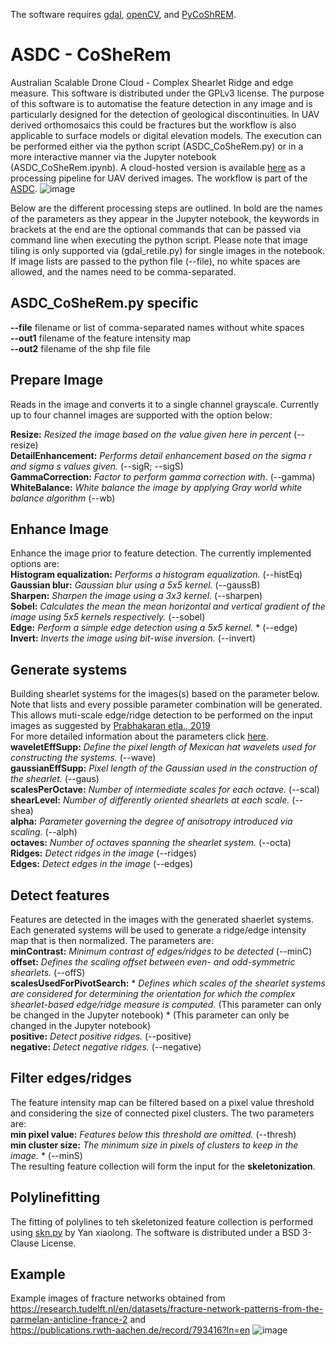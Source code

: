 The software requires [gdal](https://pypi.org/project/GDAL/), [openCV](https://pypi.org/project/opencv-python/), and [PyCoShREM](https://github.com/rgcda/PyCoShREM).

# ASDC - CoSheRem
Australian Scalable Drone Cloud - Complex Shearlet Ridge and edge measure. This software is distributed under the GPLv3 license. The purpose of this software is to automatise the feature detection in any image and is particularly designed for the detection of geological discontinuities. In UAV derived orthomosaics this could be fractures but the workflow is also applicable to surface models or digital elevation models. The execution can be performed either via the python script (ASDC_CoSheRem.py) or in a more interactive manner via the Jupyter notebook (ASDC_CoSheRem.ipynb). A cloud-hosted version is available [here](https://asdc.cloud.edu.au) as a processing pipeline for UAV derived images. 
The workflow is part of the [ASDC](https://asdc.io/).
![image](https://user-images.githubusercontent.com/82503083/190591385-dca6b50e-7555-4ebe-9c2c-99d71b9dbc34.png)

Below are the different processing steps are outlined. In bold are the names of the parameters as they appear in the Jupyter notebook, the keywords in brackets at the end are the optional commands that can be passed via command line when executing the python script. Please note that image tiling is only supported via (gdal_retile.py) for single images in the notebook. If image lists are passed to the python file (--file), no white spaces are allowed, and the names need to be comma-separated.

## ASDC_CoSheRem.py specific
**--file** filename or list of comma-separated names without white spaces  <br />
**--out1** filename of the feature intensity map  <br />
**--out2** filename of the shp file file <br />

## Prepare Image
Reads in the image and converts it to a single channel grayscale.
Currently up to four channel images are supported with the option below:

**Resize:** *Resized the image based on the value given here in percent* (--resize) <br />
**DetailEnhancement:** *Performs detail enhancement based on the sigma r and sigma s values given.* (--sigR; --sigS) <br />
**GammaCorrection:** *Factor to perform gamma correction with.* (--gamma) <br />
**WhiteBalance:** *White balance the image by applying Gray world white balance algorithm* (--wb) <br />

## Enhance Image
Enhance the image prior to feature detection. 
The currently implemented options are: <br/>
**Histogram equalization:** *Performs a histogram equalization.* (--histEq) <br />
**Gaussian blur:** *Gaussian blur using a 5x5 kernel.* (--gaussB) <br />
**Sharpen:** *Sharpen the image using a 3x3 kernel.* (--sharpen) <br />
**Sobel:** *Calculates the mean the mean horizontal and vertical gradient of the image using 5x5 kernels respectively.* (--sobel) <br />
**Edge:** *Perform a simple edge detection using a 5x5 kernel.* * (--edge) <br />
 **Invert:** *Inverts the image using bit-wise inversion.* (--invert) <br />
 
## Generate systems
Building shearlet systems for the images(s) based on the parameter below. Note that lists and every possible parameter combination will be generated. This allows muti-scale edge/ridge detection to be performed on the input images as suggested by [Prabhakaran etla., 2019](https://doi.org/10.5194/se-10-2137-2019) <br />
For more detailed information about the parameters click [here](http://www.math.uni-bremen.de/cda/software/CoShREM_Parameter_Guide.pdf). <br />
**waveletEffSupp:** *Define the pixel length of Mexican hat wavelets used for constructing the systems.* (--wave) <br />
**gaussianEffSupp:** *Pixel length of the Gaussian used in the construction of the shearlet.* (--gaus) <br />
**scalesPerOctave:** *Number of intermediate scales for each octave.* (--scal) <br />
**shearLevel:** *Number of differently oriented shearlets at each scale.* (--shea) <br />
**alpha:** *Parameter governing the degree of anisotropy introduced via scaling.* (--alph) <br />
**octaves:** *Number of octaves spanning the shearlet system.* (--octa) <br />
**Ridges:** *Detect ridges in the image* (--ridges) <br />
**Edges:** *Detect edges in the image* (--edges) <br />

## Detect features
Features are detected in the images with the generated shaerlet systems. Each generated systems will be used to generate a ridge/edge intensity map that is then normalized. The parameters are: <br />
**minContrast:** *Minimum contrast of edges/ridges to be detected* (--minC) <br/>
**offset:** *Defines the scaling offset between even- and odd-symmetric shearlets.* (--offS) <br />
**scalesUsedForPivotSearch:** * *Defines which scales of the shearlet systems are considered for determining the orientation for which the complex shearlet-based edge/ridge measure is computed.* (This parameter can only be changed in the Jupyter notebook) * (This parameter can only be changed in the Jupyter notebook) <br />
**positive:** *Detect positive ridges.* (--positive) <br />
**negative:** *Detect negative ridges.* (--negative) <br />

## Filter edges/ridges
The feature intensity map can be filtered based on a pixel value threshold and considering the size of connected pixel clusters. The two parameters are: <br />
**min pixel value:** *Features below this threshold are omitted.* (--thresh) <br />
**min cluster size:** *The minimum size in pixels of clusters to keep in the image.* * (--minS) <br />
The resulting feature collection will form the input for the **skeletonization**. 

## Polylinefitting
The fitting of polylines to teh skeletonized feature collection is performed using [skn.py](https://github.com/Image-Py/sknw) by Yan xiaolong.
The software is distributed under a BSD 3-Clause License.

## Example
Example images of fracture networks obtained from <br />
https://research.tudelft.nl/en/datasets/fracture-network-patterns-from-the-parmelan-anticline-france-2 and <br />
https://publications.rwth-aachen.de/record/793416?ln=en 
![image](https://user-images.githubusercontent.com/82503083/190591211-6fe74e9f-1570-4ebc-8837-c9f71c08f9a2.png)
